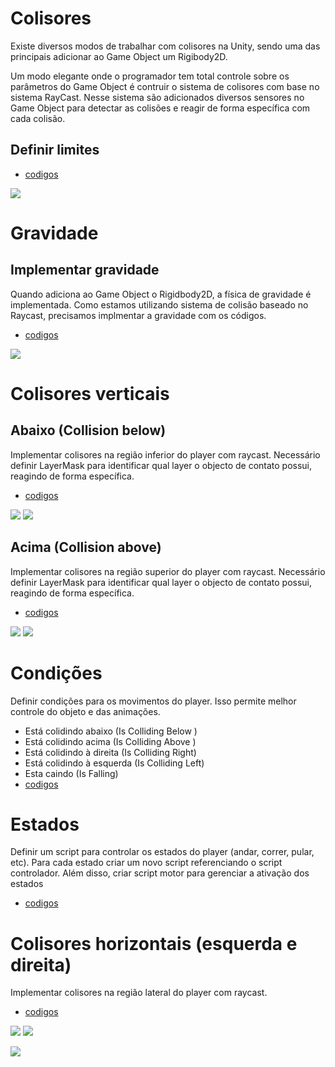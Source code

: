 # Colisores
Existe diversos modos de trabalhar com colisores na Unity, sendo uma das principais adicionar ao Game Object um Rigibody2D.

Um modo elegante onde o programador tem total controle sobre os parâmetros do Game Object é contruir o sistema de colisores com base no sistema RayCast. Nesse sistema são adicionados diversos sensores no Game Object para detectar as colisões e reagir de forma específica com cada colisão.

## Definir limites
- [codigos](../scripts/player/stage_01/)

![](../img/player/boundRayCast.png)


# Gravidade
## Implementar gravidade
Quando adiciona ao Game Object o Rigidbody2D, a física de gravidade é implementada. Como estamos utilizando sistema de colisão baseado no Raycast, precisamos implmentar a gravidade com os códigos.

- [codigos](../scripts/player/stage_02/)

![](../gift/playerGravidade.gif)


# Colisores verticais 
## Abaixo (Collision below)
Implementar colisores na região inferior do player com raycast. Necessário definir LayerMask para identificar qual layer o objecto de contato possui, reagindo de forma específica.

- [codigos](../scripts/player/stage_03/)


![](../img/player/collisionBelow.png)  ![](../gift/playerCollisionBelow.gif)


## Acima (Collision above)

Implementar colisores na região superior do player com raycast. Necessário definir LayerMask para identificar qual layer o objecto de contato possui, reagindo de forma específica.

- [codigos](../scripts/player/stage_09/)


![](../img/player/collisionAbove.png)  ![](../gift/playerCollisionAbove.gif)

# Condições
Definir condições para os movimentos do player. Isso permite melhor controle do objeto e das animações.
- Está colidindo abaixo (Is Colliding Below )
- Está colidindo acima (Is Colliding Above )
- Está colidindo à direita (Is Colliding Right)
- Está colidindo à esquerda (Is Colliding Left)
- Esta caindo (Is Falling)
- [codigos](../scripts/player/stage_04/)


# Estados
Definir um script para controlar os estados do player (andar, correr, pular, etc). Para cada estado criar um novo script referenciando o script controlador. Além disso, criar script motor para gerenciar a ativação dos estados
- [codigos](../scripts/player/stage_05/)



# Colisores horizontais (esquerda e direita)
Implementar colisores na região lateral do player com raycast. 
- [codigos](../scripts/player/stage_06/)

![](../img/player/playerColHorLeft.png)   ![](../img/player/playerColHorRight.png)

![](../gift/playerCollisionHorizontal.gif)
